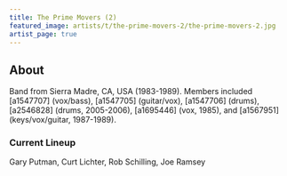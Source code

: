 ```yaml
---
title: The Prime Movers (2)
featured_image: artists/t/the-prime-movers-2/the-prime-movers-2.jpg
artist_page: true
---
```

## About

Band from Sierra Madre, CA, USA (1983-1989). Members included [a1547707] (vox/bass), [a1547705] (guitar/vox), [a1547706] (drums), [a2546828] (drums, 2005-2006), [a1695446] (vox, 1985), and [a1567951] (keys/vox/guitar, 1987-1989).

### Current Lineup

Gary Putman, Curt Lichter, Rob Schilling, Joe Ramsey

